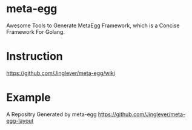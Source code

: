 # meta-egg
Awesome Tools to Generate MetaEgg Framework, which is a Concise Framework For Golang.

# Instruction
https://github.com/Jinglever/meta-egg/wiki

# Example
A Repositry Generated by meta-egg
https://github.com/Jinglever/meta-egg-layout

